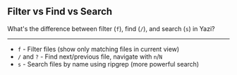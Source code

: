 ## Filter vs Find vs Search

What's the difference between filter (`f`), find (`/`), and search (`s`) in Yazi?

---

- `f` - Filter files (show only matching files in current view)
- `/` and `?` - Find next/previous file, navigate with `n`/`N`
- `s` - Search files by name using ripgrep (more powerful search)

